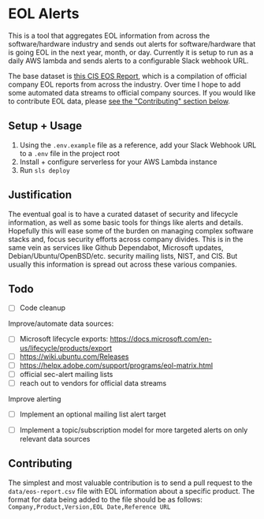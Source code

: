 # EOL Alerts

This is a tool that aggregates EOL information from across the software/hardware industry and sends out alerts for software/hardware that is going EOL in the next year, month, or day. Currently it is setup to run as a daily AWS lambda and sends alerts to a configurable Slack webhook URL.

The base dataset is [this CIS EOS Report](https://www.cisecurity.org/wp-content/uploads/2020/07/EOS-Report-July-2020.pdf), which is a compilation of official company EOL reports from across the industry. Over time I hope to add some automated data streams to official company sources. If you would like to contribute EOL data, please [see the "Contributing" section below](#contributing).

## Setup + Usage

1. Using the `.env.example` file as a reference, add your Slack Webhook URL to a `.env` file in the project root
2. Install + configure serverless for your AWS Lambda instance
3. Run `sls deploy`


## Justification

The eventual goal is to have a curated dataset of security and lifecycle information, as well as some basic tools for things like alerts and details. Hopefully this will ease some of the burden on managing complex software stacks and, focus security efforts across company divides. This is in the same vein as services like Github Dependabot, Microsoft updates, Debian/Ubuntu/OpenBSD/etc. security mailing lists, NIST, and CIS. But usually this information is spread out across these various companies. 

## Todo

- [ ] Code cleanup

Improve/automate data sources:
 - [ ] Microsoft lifecycle exports: https://docs.microsoft.com/en-us/lifecycle/products/export
 - [ ] https://wiki.ubuntu.com/Releases
 - [ ] https://helpx.adobe.com/support/programs/eol-matrix.html
 - [ ] official sec-alert mailing lists
 - [ ] reach out to vendors for official data streams

Improve alerting
 - [ ] Implement an optional mailing list alert target
 - [ ] Implement a topic/subscription model for more targeted alerts on only relevant data sources


## Contributing

The simplest and most valuable contribution is to send a pull request to the `data/eos-report.csv` file with EOL information about a specific product.
The format for data being added to the file should be as follows:
`Company,Product,Version,EOL Date,Reference URL`
